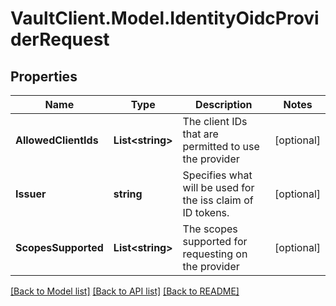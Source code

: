 # VaultClient.Model.IdentityOidcProviderRequest

## Properties

Name | Type | Description | Notes
------------ | ------------- | ------------- | -------------
**AllowedClientIds** | **List&lt;string&gt;** | The client IDs that are permitted to use the provider | [optional] 
**Issuer** | **string** | Specifies what will be used for the iss claim of ID tokens. | [optional] 
**ScopesSupported** | **List&lt;string&gt;** | The scopes supported for requesting on the provider | [optional] 

[[Back to Model list]](../README.md#documentation-for-models) [[Back to API list]](../README.md#documentation-for-api-endpoints) [[Back to README]](../README.md)

